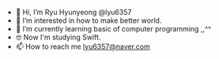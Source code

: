 - 👋 Hi, I’m Ryu Hyunyeong @lyu6357
- 👀 I’m interested in how to make better world. 
- 🌱 I’m currently learning basic of computer programming ,,^^ 
- 🤓 Now I'm studying Swift. 
- 📫 How to reach me lyu6357@naver.com 

<!---
lyu6357/lyu6357 is a ✨ special ✨ repository because its `README.md` (this file) appears on your GitHub profile.
You can click the Preview link to take a look at your changes.
--->
